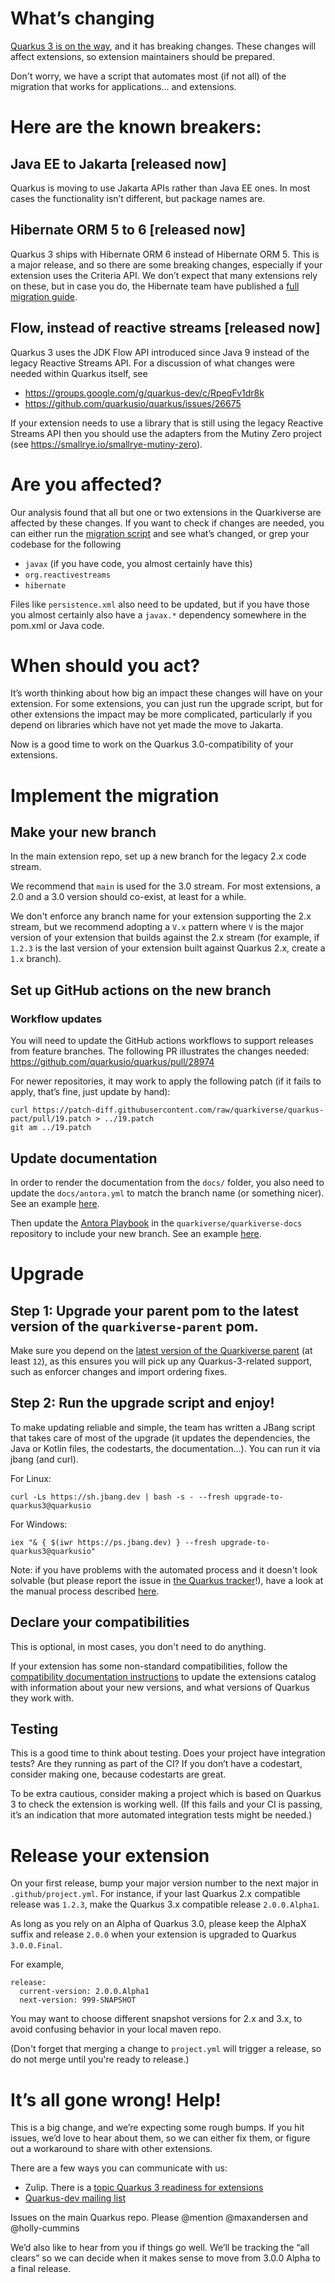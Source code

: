 # What’s changing

[Quarkus 3 is on the way](https://quarkus.io/blog/road-to-quarkus-3/), and it has breaking changes. 
These changes will affect extensions, so extension maintainers should be prepared.

Don't worry, we have a script that automates most (if not all) of the migration that works for applications... and extensions.

# Here are the known breakers:

## Java EE to Jakarta [released now]
Quarkus is moving to use Jakarta APIs rather than Java EE ones. In most cases the functionality isn’t different, but package names are.

## Hibernate ORM 5 to 6 [released now]

Quarkus 3 ships with Hibernate ORM 6 instead of Hibernate ORM 5. This is a major release, and so there are some breaking changes, especially if your extension uses the Criteria API. We don’t expect that many extensions rely on these, but in case you do, the Hibernate team have published a [full migration guide](https://github.com/quarkusio/quarkus/wiki/Migration-Guide-3.0:-Hibernate-ORM-5-to-6-migration).

## Flow, instead of reactive streams [released now]

Quarkus 3 uses the JDK Flow API introduced since Java 9 instead of the legacy Reactive Streams API.
For a discussion of what changes were needed within Quarkus itself, see
- https://groups.google.com/g/quarkus-dev/c/RpeqFv1dr8k
- https://github.com/quarkusio/quarkus/issues/26675

If your extension needs to use a library that is still using the legacy Reactive Streams API then you should use the adapters from the Mutiny Zero project (see https://smallrye.io/smallrye-mutiny-zero).

# Are you affected?

Our analysis found that all but one or two extensions in the Quarkiverse are affected by these changes. If you want to check if changes are needed, you can either run the [migration script](#upgrade) and see what’s changed, or grep your codebase for the following
- `javax` (if you have code, you almost certainly have this)
- `org.reactivestreams`
- `hibernate`

Files like `persistence.xml` also need to be updated, but if you have those you almost certainly also have a `javax.*` dependency somewhere in the pom.xml or Java code.

# When should you act?

It’s worth thinking about how big an impact these changes will have on your extension. For some extensions, you can just run the upgrade script, but for other extensions the impact may be more complicated, particularly if you depend on libraries which have not yet made the move to Jakarta.

Now is a good time to work on the Quarkus 3.0-compatibility of your extensions.

# Implement the migration

## Make your new branch

In the main extension repo, set up a new branch for the legacy 2.x code stream. 

We recommend that `main` is used for the 3.0 stream. For most extensions, a 2.0 and a 3.0 version should co-exist, at least for a while. 

We don't enforce any branch name for your extension supporting the 2.x stream, but we recommend adopting a `V.x` pattern where `V` is the major version of your extension that builds against the 2.x stream (for example, if `1.2.3` is the last version of your extension built against Quarkus 2.x, create a `1.x` branch).

## Set up GitHub actions on the new branch

### Workflow updates

You will need to update the GitHub actions workflows to support releases from feature branches. The following PR illustrates the changes needed: https://github.com/quarkusio/quarkus/pull/28974

For newer repositories, it may work to apply the following patch (if it fails to apply, that’s fine, just update by hand):

```
curl https://patch-diff.githubusercontent.com/raw/quarkiverse/quarkus-pact/pull/19.patch > ../19.patch
git am ../19.patch
```

## Update documentation

In order to render the documentation from the `docs/` folder, you also need to update the `docs/antora.yml` to match the branch name (or something nicer). See an example [here](https://github.com/quarkiverse/quarkus-renarde/commit/8ba4566ce09b6f8314856f66bf86b2b1df68806e). 

Then update the [Antora Playbook](https://github.com/quarkiverse/quarkiverse-docs/blob/main/antora-playbook.yml) in the `quarkiverse/quarkiverse-docs` repository to include your new branch. See an example [here](https://github.com/quarkiverse/quarkiverse-docs/commit/11bdff4fd8c954da0729593a355c2b35b0c6aa97).

# Upgrade

## Step 1: Upgrade your parent pom to the latest version of the `quarkiverse-parent` pom.

Make sure you depend on the [latest version of the Quarkiverse parent](https://central.sonatype.com/artifact/io.quarkiverse/quarkiverse-parent/12/versions) (at least `12`), as this ensures you will pick up any Quarkus-3-related support, such as enforcer changes and import ordering fixes.

## Step 2: Run the upgrade script and enjoy!

To make updating reliable and simple, the team has written a JBang script that takes care of most of the upgrade (it updates the dependencies, the Java or Kotlin files, the codestarts, the documentation...).
You can run it via jbang (and curl).

For Linux:

```
curl -Ls https://sh.jbang.dev | bash -s - --fresh upgrade-to-quarkus3@quarkusio
```

For Windows:

```
iex "& { $(iwr https://ps.jbang.dev) } --fresh upgrade-to-quarkus3@quarkusio"
```

Note: if you have problems with the automated process and it doesn't look solvable (but please report the issue in [the Quarkus tracker](https://github.com/quarkusio/quarkus/issues)!), have a look at the manual process described [here](https://github.com/quarkiverse/quarkiverse/wiki/Migrating-to-Quarkus-3.x:-Manual-upgrade).

## Declare your compatibilities

This is optional, in most cases, you don't need to do anything.

If your extension has some non-standard compatibilities, follow the [compatibility documentation instructions](https://github.com/quarkusio/quarkus-extension-catalog#compatibility-with-older-quarkus-core-versions) to update the extensions catalog with information about your new versions, and what versions of Quarkus they work with.

## Testing

This is a good time to think about testing. Does your project have integration tests? Are they running as part of the CI? If you don’t have a codestart, consider making one, because codestarts are great.

To be extra cautious, consider making a project which is based on Quarkus 3 to check the extension is working well. (If this fails and your CI is passing, it’s an indication that more automated integration tests might be needed.)

# Release your extension

On your first release, bump your major version number to the next major in `.github/project.yml`.
For instance, if your last Quarkus 2.x compatible release was `1.2.3`, make the Quarkus 3.x compatible release `2.0.0.Alpha1`.

As long as you rely on an Alpha of Quarkus 3.0, please keep the AlphaX suffix and release `2.0.0` when your extension is upgraded to Quarkus `3.0.0.Final`.

For example,

```
release:
  current-version: 2.0.0.Alpha1
  next-version: 999-SNAPSHOT
```
You may want to choose different snapshot versions for 2.x and 3.x, to avoid confusing behavior in your local maven repo.

(Don't forget that merging a change to `project.yml` will trigger a release, so do not merge until you're ready to release.)

# It’s all gone wrong! Help!

This is a big change, and we’re expecting some rough bumps. If you hit issues, we’d love to hear about them, so we can either fix them, or figure out a workaround to share with other extensions.

There are a few ways you can communicate with us:

- Zulip. There is a [topic Quarkus 3 readiness for extensions](https://quarkusio.zulipchat.com/#narrow/stream/187038-dev/topic/Quarkus.203)
- [Quarkus-dev mailing list](https://groups.google.com/g/quarkus-dev)

Issues on the main Quarkus repo. Please @mention @maxandersen and @holly-cummins

We’d also like to hear from you if things go well. We’ll be tracking the “all clears” so we can decide when it makes sense to move from 3.0.0 Alpha to a final release.